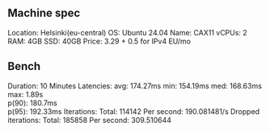## Machine spec
Location: Helsinki(eu-central)
OS: Ubuntu 24.04
Name: CAX11
vCPUs: 2
RAM: 4GB
SSD: 40GB
Price: 3.29 + 0.5 for IPv4 EU/mo

## Bench
Duration: 10 Minutes
Latencies:
    avg: 174.27ms 
    min: 154.19ms 
    med: 168.63ms 
    max: 1.89s    
    p(90): 180.7ms  
    p(95): 192.33ms
Iterations:
    Total: 114142 
    Per second: 190.081481/s
Dropped iterations:
    Total: 185858 
    Per second: 309.510644